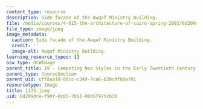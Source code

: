 ```yaml
---
content_type: resource
description: Side facade of the Awqaf Ministry Building.
file: /media/courses/4-615-the-architecture-of-cairo-spring-2002/6d209dcef90f0c857b6108b57975cb30_1175.jpeg
file_type: image/jpeg
image_metadata:
  caption: Side facade of the Awqaf Ministry Building.
  credit: ''
  image-alt: Awqaf Ministry Building.
learning_resource_types: []
ocw_type: OCWImage
parent_title: 19 - Competing Neo Styles in the Early Twentieth Century
parent_type: CourseSection
parent_uid: cff8aa1d-00cc-c349-7ca6-b20c9f80e701
resourcetype: Image
title: 1175.jpeg
uid: 6d209dce-f90f-0c85-7b61-08b57975cb30
---
```

